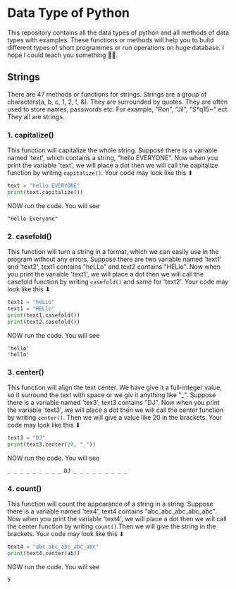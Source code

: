 # Data Type of Python
This repository contains all the data types of python and all methods of data types with examples. These functions or methods will help you to build different types of short programmes
or run operations on huge database. I hope I could teach you something 🤗🙂.


## Strings
There are 47 methods or functions for strings. Strings are a group of characters(a, b, c, 1, 2, !, &). They are surrounded by quotes. They are often used to store names, passwords etc. 
For example, "Ron", "Jil", "S*q15~" ect. They all are strings.


### 1. capitalize()
This function will capitalize the whole string. Suppose there is a variable named 'text', which contains a string, "hello EVERYONE". Now when you print the variable 'text', we will 
place a dot then we will call the capitalize function by writing `capitalize()`. Your code may look like this ⬇
``` python
text = "hello EVERYONE"
print(text.capitalize())
```
NOW run the code. You will see
``` pyhon
"Hello Everyone"
```

### 2. casefold()
This function will turn a string in a format, which we can easily use in the program without any errors. Suppose there are two variable named 'text1' and 'text2', text1 contains "heLLo"
and text2 contains "HELlo". Now when you print the variable 'text1', we will place a dot then we will call the casefold function by writing `casefold()` and same for 'text2'. Your code 
may look like this ⬇
``` python
text1 = "heLLo"
text1 = "HELlo"
print(text1.casefold())
print(text2.casefold())
```
NOW run the code. You will see
``` pyhon
'hello'
'hello'
```

### 3. center()
This function will align the text center. We have give it a full-integer value, so it surround the text with space or we giv it anything like "_". Suppose there is a variable named 
'tex3', text3 contains "DJ". Now when you print the variable 'text3', we will place a dot then we will call the center function by writing `center()`. Then we will give a value like 20 in the brackets. Your code may look like this ⬇
``` python
text3 = "DJ"
print(text3.center(20, "_"))
```
NOW run the code. You will see
``` pyhon
_ _ _ _ _ _ _ _ _ DJ _ _ _ _ _ _ _ _ _
```

### 4. count()
This function will count the appearance of a string in a string. Suppose there is a variable named 'tex4', text4 contains "abc_abc_abc_abc_abc". Now when you print the variable 'text4', 
we will place a dot then we will call the center function by writing `count()`.Then we will give the string in the brackets. Your code may look like this ⬇
``` python
text4 = "abc_abc_abc_abc_abc"
print(text4.center(ab))
```
NOW run the code. You will see
``` pyhon
5
```
